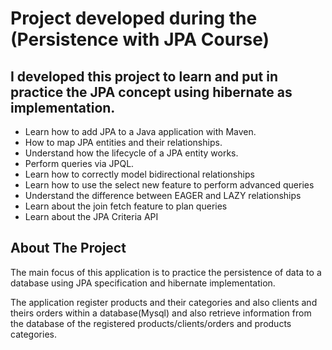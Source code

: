 # Project developed during the (Persistence with JPA Course)

## I developed this project to learn and put in practice the JPA concept using hibernate as implementation.

* Learn how to add JPA to a Java application with Maven.
* How to map JPA entities and their relationships.
* Understand how the lifecycle of a JPA entity works.
* Perform queries via JPQL.
* Learn how to correctly model bidirectional relationships
* Learn how to use the select new feature to perform advanced queries
* Understand the difference between EAGER and LAZY relationships
* Learn about the join fetch feature to plan queries
* Learn about the JPA Criteria API

## About The Project
The main focus of this application is to practice the persistence of data to a database using JPA specification and hibernate implementation.

The application register products and their categories and also clients and theirs orders within a database(Mysql) and also retrieve information from the database of the registered products/clients/orders and products categories.
